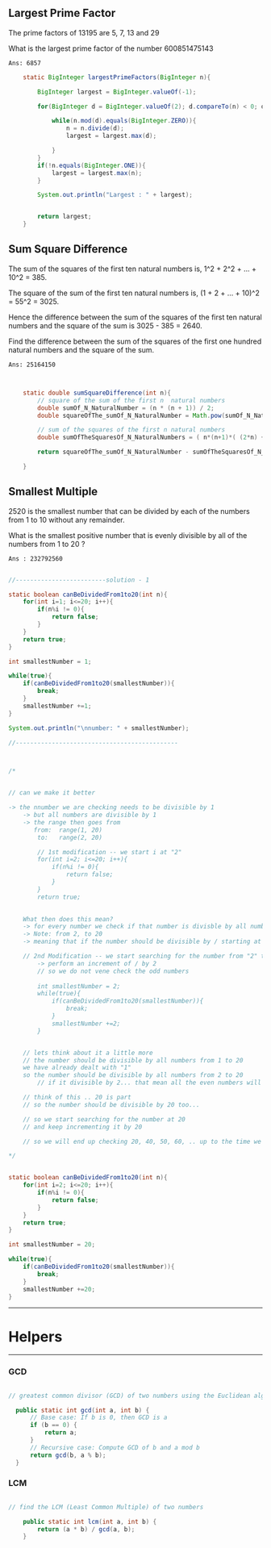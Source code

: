 
## Largest Prime Factor
  The prime factors of $13195$ are 5, 7, 13 and 29
  
  What is the largest prime factor of the number 600851475143
  


    Ans: 6857

```java
    static BigInteger largestPrimeFactors(BigInteger n){

        BigInteger largest = BigInteger.valueOf(-1);

        for(BigInteger d = BigInteger.valueOf(2); d.compareTo(n) < 0; d = d.add(BigInteger.ONE) ){

            while(n.mod(d).equals(BigInteger.ZERO)){
                n = n.divide(d);
                largest = largest.max(d);

            }
        }
        if(!n.equals(BigInteger.ONE)){
            largest = largest.max(n);
        }

        System.out.println("Largest : " + largest);


        return largest;
    }
```

## Sum Square Difference

  The sum of the squares of the first ten natural numbers is,
  1^2 + 2^2 + ... + 10^2 = 385.
  
  The square of the sum of the first ten natural numbers is,
  (1 + 2 + ... + 10)^2 = 55^2 = 3025.
    
  Hence the difference between the sum of the squares of the first ten natural numbers and the square of the sum is 3025 - 385 = 2640.
  
  Find the difference between the sum of the squares of the first one hundred natural numbers and the square of the sum.
  
  
    Ans: 25164150

```java


    static double sumSquareDifference(int n){
        // square of the sum of the first n  natural numbers
        double sumOf_N_NaturalNumber = (n * (n + 1)) / 2;
        double squareOfThe_sumOf_N_NaturalNumber = Math.pow(sumOf_N_NaturalNumber, 2);

        // sum of the squares of the first n natural numbers
        double sumOfTheSquaresOf_N_NaturalNumbers = ( n*(n+1)*( (2*n) + 1) ) / 6;

        return squareOfThe_sumOf_N_NaturalNumber - sumOfTheSquaresOf_N_NaturalNumbers;

    }
```


## Smallest Multiple

2520 is the smallest number that can be divided by each of the numbers from 1  to 10  without any remainder.

What is the smallest positive number that is evenly divisible by all of the numbers from 1  to 20 ?


    Ans : 232792560





```java

//-------------------------solution - 1

static boolean canBeDividedFrom1to20(int n){
    for(int i=1; i<=20; i++){
        if(n%i != 0){
            return false;
        }
    }
    return true;
}

int smallestNumber = 1;

while(true){
    if(canBeDividedFrom1to20(smallestNumber)){
        break;
    }
    smallestNumber +=1;
}

System.out.println("\nnumber: " + smallestNumber);

//---------------------------------------------



/*


// can we make it better

-> the nnumber we are checking needs to be divisible by 1
    -> but all numbers are divisible by 1
    -> the range then goes from
       from:  range(1, 20)
        to:   range(2, 20)

        // 1st modification -- we start i at "2"
        for(int i=2; i<=20; i++){
            if(n%i != 0){
                return false;
            }
        }
        return true;
    

    What then does this mean?
    -> for every number we check if that number is divisble by all numbers from 2, to 20
    -> Note: from 2, to 20
    -> meaning that if the number should be divisible by / starting at 2: then the number should be an even number right?

    // 2nd Modification -- we start searching for the number from "2" to infinity
        -> perform an increment of / by 2
        // so we do not vene check the odd numbers
    
        int smallestNumber = 2;
        while(true){
            if(canBeDividedFrom1to20(smallestNumber)){
                break;
            }
            smallestNumber +=2;
        }


    // lets think about it a little more
    // the number should be divisible by all numbers from 1 to 20
    we have already dealt with "1"
    so the number should be divisible by all numbers from 2 to 20
        // if it divisible by 2... that mean all the even numbers will be valid

    // think of this .. 20 is part
    // so the number should be divisible by 20 too...

    // so we start searching for the number at 20
    // and keep incrementing it by 20

    // so we will end up checking 20, 40, 50, 60, .. up to the time we find the number [that can be divisible by all numbers from 2 to 20]

*/


static boolean canBeDividedFrom1to20(int n){
    for(int i=2; i<=20; i++){
        if(n%i != 0){
            return false;
        }
    }
    return true;
}

int smallestNumber = 20;

while(true){
    if(canBeDividedFrom1to20(smallestNumber)){
        break;
    }
    smallestNumber +=20;
}

```

---


# Helpers

---

### GCD
```java

// greatest common divisor (GCD) of two numbers using the Euclidean algorithm

  public static int gcd(int a, int b) {
      // Base case: If b is 0, then GCD is a
      if (b == 0) {
          return a;
      }
      // Recursive case: Compute GCD of b and a mod b
      return gcd(b, a % b);
  }

```

### LCM

```java

// find the LCM (Least Common Multiple) of two numbers

    public static int lcm(int a, int b) {
        return (a * b) / gcd(a, b);
    }
    
```



















